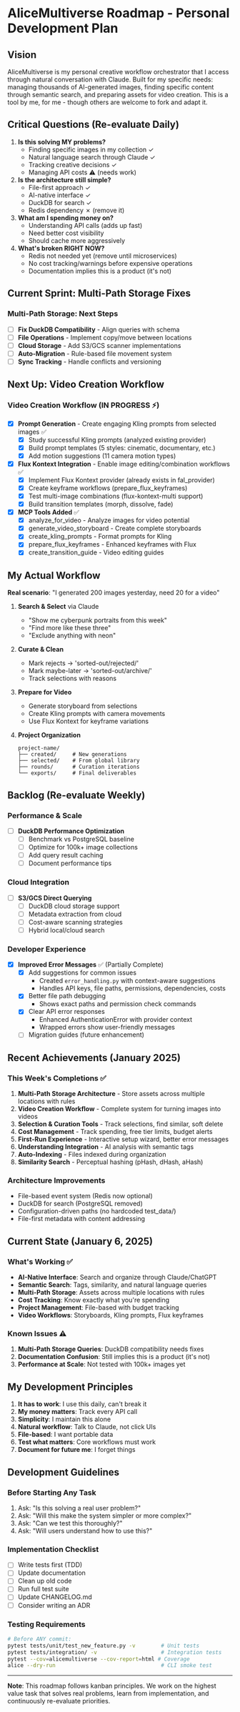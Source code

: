 # AliceMultiverse Roadmap - Personal Development Plan

## Vision

AliceMultiverse is my personal creative workflow orchestrator that I access through natural conversation with Claude. Built for my specific needs: managing thousands of AI-generated images, finding specific content through semantic search, and preparing assets for video creation. This is a tool by me, for me - though others are welcome to fork and adapt it.

## Critical Questions (Re-evaluate Daily)

1. **Is this solving MY problems?** 
   - Finding specific images in my collection ✓
   - Natural language search through Claude ✓ 
   - Tracking creative decisions ✓
   - Managing API costs ⚠️ (needs work)
2. **Is the architecture still simple?** 
   - File-first approach ✓
   - AI-native interface ✓
   - DuckDB for search ✓
   - Redis dependency ✗ (remove it)
3. **What am I spending money on?** 
   - Understanding API calls (adds up fast)
   - Need better cost visibility
   - Should cache more aggressively
4. **What's broken RIGHT NOW?** 
   - Redis not needed yet (remove until microservices)
   - No cost tracking/warnings before expensive operations
   - Documentation implies this is a product (it's not)

## Current Sprint: Multi-Path Storage Fixes

### Multi-Path Storage: Next Steps
- [ ] **Fix DuckDB Compatibility** - Align queries with schema
- [ ] **File Operations** - Implement copy/move between locations
- [ ] **Cloud Storage** - Add S3/GCS scanner implementations
- [ ] **Auto-Migration** - Rule-based file movement system
- [ ] **Sync Tracking** - Handle conflicts and versioning

## Next Up: Video Creation Workflow

### Video Creation Workflow (IN PROGRESS ⚡)
- [x] **Prompt Generation** - Create engaging Kling prompts from selected images ✅
  - [x] Study successful Kling prompts (analyzed existing provider)
  - [x] Build prompt templates (5 styles: cinematic, documentary, etc.)
  - [x] Add motion suggestions (11 camera motion types)
- [x] **Flux Kontext Integration** - Enable image editing/combination workflows ✅
  - [x] Implement Flux Kontext provider (already exists in fal_provider)
  - [x] Create keyframe workflows (prepare_flux_keyframes)
  - [x] Test multi-image combinations (flux-kontext-multi support)
  - [x] Build transition templates (morph, dissolve, fade)
- [x] **MCP Tools Added** ✅
  - [x] analyze_for_video - Analyze images for video potential
  - [x] generate_video_storyboard - Create complete storyboards
  - [x] create_kling_prompts - Format prompts for Kling
  - [x] prepare_flux_keyframes - Enhanced keyframes with Flux
  - [x] create_transition_guide - Video editing guides

## My Actual Workflow

**Real scenario**: "I generated 200 images yesterday, need 20 for a video"

1. **Search & Select** via Claude
   - "Show me cyberpunk portraits from this week"
   - "Find more like these three"
   - "Exclude anything with neon"

2. **Curate & Clean**
   - Mark rejects → 'sorted-out/rejected/'
   - Mark maybe-later → 'sorted-out/archive/'
   - Track selections with reasons

3. **Prepare for Video**
   - Generate storyboard from selections
   - Create Kling prompts with camera movements
   - Use Flux Kontext for keyframe variations

4. **Project Organization**
   ```
   project-name/
   ├── created/     # New generations
   ├── selected/    # From global library
   ├── rounds/      # Curation iterations
   └── exports/     # Final deliverables
   ```

## Backlog (Re-evaluate Weekly)

### Performance & Scale
- [ ] **DuckDB Performance Optimization**
  - [ ] Benchmark vs PostgreSQL baseline
  - [ ] Optimize for 100k+ image collections
  - [ ] Add query result caching
  - [ ] Document performance tips

### Cloud Integration
- [ ] **S3/GCS Direct Querying**
  - [ ] DuckDB cloud storage support
  - [ ] Metadata extraction from cloud
  - [ ] Cost-aware scanning strategies
  - [ ] Hybrid local/cloud search

### Developer Experience
- [x] **Improved Error Messages** ✅ (Partially Complete)
  - [x] Add suggestions for common issues
    - Created `error_handling.py` with context-aware suggestions
    - Handles API keys, file paths, permissions, dependencies, costs
  - [x] Better file path debugging
    - Shows exact paths and permission check commands
  - [x] Clear API error responses
    - Enhanced AuthenticationError with provider context
    - Wrapped errors show user-friendly messages
  - [ ] Migration guides (future enhancement)

## Recent Achievements (January 2025)

### This Week's Completions ✅
1. **Multi-Path Storage Architecture** - Store assets across multiple locations with rules
2. **Video Creation Workflow** - Complete system for turning images into videos
3. **Selection & Curation Tools** - Track selections, find similar, soft delete
4. **Cost Management** - Track spending, free tier limits, budget alerts
5. **First-Run Experience** - Interactive setup wizard, better error messages
6. **Understanding Integration** - AI analysis with semantic tags
7. **Auto-Indexing** - Files indexed during organization
8. **Similarity Search** - Perceptual hashing (pHash, dHash, aHash)

### Architecture Improvements
- File-based event system (Redis now optional)
- DuckDB for search (PostgreSQL removed)
- Configuration-driven paths (no hardcoded test_data/)
- File-first metadata with content addressing

## Current State (January 6, 2025)

### What's Working ✅
- **AI-Native Interface**: Search and organize through Claude/ChatGPT
- **Semantic Search**: Tags, similarity, and natural language queries
- **Multi-Path Storage**: Assets across multiple locations with rules
- **Cost Tracking**: Know exactly what you're spending
- **Project Management**: File-based with budget tracking
- **Video Workflows**: Storyboards, Kling prompts, Flux keyframes

### Known Issues ⚠️
1. **Multi-Path Storage Queries**: DuckDB compatibility needs fixes
2. **Documentation Confusion**: Still implies this is a product (it's not)
3. **Performance at Scale**: Not tested with 100k+ images yet

## My Development Principles

1. **It has to work**: I use this daily, can't break it
2. **My money matters**: Track every API call
3. **Simplicity**: I maintain this alone
4. **Natural workflow**: Talk to Claude, not click UIs
5. **File-based**: I want portable data
6. **Test what matters**: Core workflows must work
7. **Document for future me**: I forget things


## Development Guidelines

### Before Starting Any Task
1. Ask: "Is this solving a real user problem?"
2. Ask: "Will this make the system simpler or more complex?"
3. Ask: "Can we test this thoroughly?"
4. Ask: "Will users understand how to use this?"

### Implementation Checklist
- [ ] Write tests first (TDD)
- [ ] Update documentation
- [ ] Clean up old code
- [ ] Run full test suite
- [ ] Update CHANGELOG.md
- [ ] Consider writing an ADR

### Testing Requirements
```bash
# Before ANY commit:
pytest tests/unit/test_new_feature.py -v        # Unit tests
pytest tests/integration/ -v                    # Integration tests  
pytest --cov=alicemultiverse --cov-report=html # Coverage
alice --dry-run                                 # CLI smoke test
```

---

**Note**: This roadmap follows kanban principles. We work on the highest value task that solves real problems, learn from implementation, and continuously re-evaluate priorities.